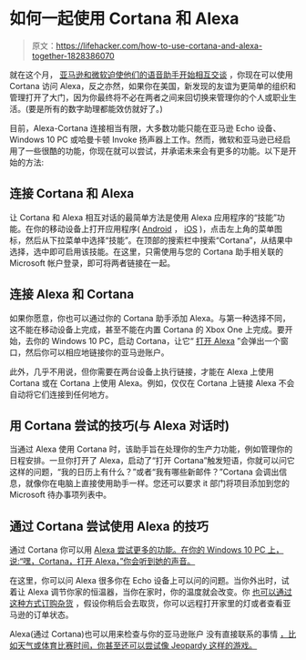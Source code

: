 # 如何一起使用 Cortana 和 Alexa

> 原文：<https://lifehacker.com/how-to-use-cortana-and-alexa-together-1828386070>

就在这个月， [亚马逊和微软迫使他们的语音助手开始相互交谈](https://www.tomshardware.com/news/microsoft-amazon-preview-cortana-alexa-integration,37607.html) ，你现在可以使用 Cortana 访问 Alexa，反之亦然，如果你在美国，新发现的友谊为更简单的组织和管理打开了大门，因为你最终将不必在两者之间来回切换来管理你的个人或职业生活。(要是所有的数字助理都能效仿就好了。)



目前，Alexa-Cortana 连接相当有限，大多数功能只能在亚马逊 Echo 设备、Windows 10 PC 或哈曼卡顿 Invoke 扬声器上工作。然而，微软和亚马逊已经启用了一些很酷的功能，你现在就可以尝试，并承诺未来会有更多的功能。以下是开始的方法:

## 连接 Cortana 和 Alexa

让 Cortana 和 Alexa 相互对话的最简单方法是使用 Alexa 应用程序的“技能”功能。在你的移动设备上打开应用程序( [Android](https://play.google.com/store/apps/details?id=com.amazon.dee.app&hl=en_US) ， [iOS](https://itunes.apple.com/us/app/amazon-alexa/id944011620?mt=8) )，点击左上角的菜单图标，然后从下拉菜单中选择“技能”。在顶部的搜索栏中搜索“Cortana”，从结果中选择，选中即可启用该技能。在这里，只需使用与您的 Cortana 助手相关联的 Microsoft 帐户登录，即可将两者链接在一起。

## 连接 Alexa 和 Cortana

如果你愿意，你也可以通过你的 Cortana 助手添加 Alexa。与第一种选择不同，这不能在移动设备上完成，甚至不能在内置 Cortana 的 Xbox One 上完成。要开始，去你的 Windows 10 PC，启动 Cortana，让它“ [打开 Alexa](https://blogs.microsoft.com/ai/alexa-cortana-public-preview/) ”会弹出一个窗口，然后你可以相应地链接你的亚马逊账户。

此外，几乎不用说，但你需要在两台设备上执行链接，才能在 Alexa 上使用 Cortana 或在 Cortana 上使用 Alexa。例如，仅仅在 Cortana 上链接 Alexa 不会自动将它们连接到任何地方。

## 用 Cortana 尝试的技巧(与 Alexa 对话时)

当通过 Alexa 使用 Cortana 时，该助手旨在处理你的生产力功能，例如管理你的日程安排。一旦你打开了 Alexa，启动了“打开 Cortana”触发短语，你就可以问它这样的问题，“我的日历上有什么？”或者“我有哪些新邮件？”Cortana 会调出信息，就像你在电脑上直接使用助手一样。您还可以要求 it 部门将项目添加到您的 Microsoft 待办事项列表中。

## 通过 Cortana 尝试使用 Alexa 的技巧

通过 Cortana 你可以用 [Alexa 尝试更多的功能。在你的 Windows 10 PC 上，说:“嘿，Cortana，打开 Alexa，”你会听到她的声音。](https://blog.aboutamazon.com/devices/alexa-open-cortana-cortana-open-alexa) 

在这里，你可以问 Alexa 很多你在 Echo 设备上可以问的问题。当你外出时，试着让 Alexa 调节你家的恒温器，当你在家时，你的温度就会改变。你 [也可以通过这种方式订购杂货](https://blogs.microsoft.com/ai/alexa-cortana-public-preview/) ，假设你稍后会去取货，你可以远程打开家里的灯或者查看亚马逊的订单状态。

Alexa(通过 Cortana)也可以用来检查与你的亚马逊账户 没有直接联系的事情 [，比如天气或体育比赛时间，你甚至还可以尝试像 Jeopardy 这样的游戏。](https://www.youtube.com/watch?v=AKgx7Cph2Fs)